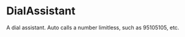 DialAssistant
=============

A dial assistant. Auto calls a number limitless, such as 95105105, etc.
